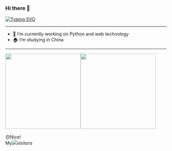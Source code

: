 ### Hi there 👋
<a href="https://git.io/typing-svg"><img src="https://readme-typing-svg.demolab.com?font=Fira+Code&pause=1000&width=435&lines=%E4%BD%A0%E5%A5%BD%EF%BC%81%E8%BF%99%E9%87%8C%E6%98%AF%E8%90%8C%E6%96%B0%E6%BA%90%E7%9A%84%E4%B8%BB%E9%A1%B5;Hello!This+is+my+homepage" alt="Typing SVG" /></a>
<hr/>

<!--
**mengxinyuan638/mengxinyuan638** is a ✨ _special_ ✨ repository because its `README.md` (this file) appears on your GitHub profile.

Here are some ideas to get you started:

- 🔭 I’m currently working on ...
- 🌱 I’m currently learning ...
- 👯 I’m looking to collaborate on ...
- 🤔 I’m looking for help with ...
- 💬 Ask me about ...
- 📫 How to reach me: ...
- 😄 Pronouns: ...
- ⚡ Fun fact: ...
-->
- 🔭 I’m currently working on Python and web technology
- 🏠 I’m studying in China
<hr/>

<div>
<img height="235px" src="https://github-readme-stats.vercel.app/api/top-langs/?username=mengxinyuan638"/><img height="235px" src="https://github-readme-stats.vercel.app/api?username=mengxinyuan638"/>
</div>
<br/>
😊Nice!
<br/>
My<img src="https://profile-counter.glitch.me/mengxinyuan638/count.svg"/>visitors
